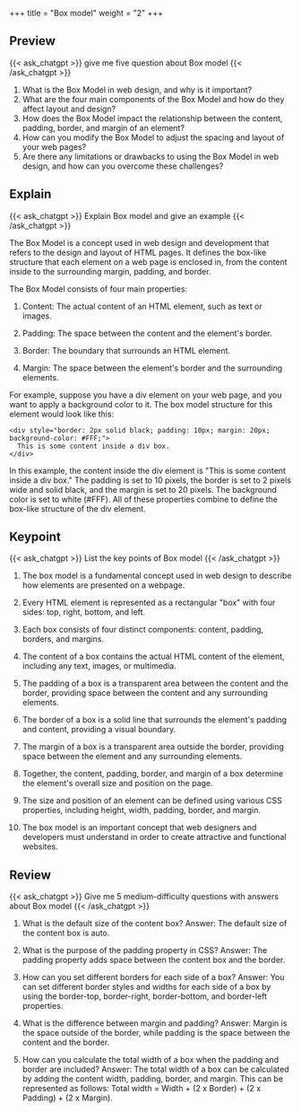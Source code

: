 +++
title = "Box model"
weight = "2"
+++
## Preview
{{< ask_chatgpt >}}
give me five question about Box model
{{< /ask_chatgpt >}}

1. What is the Box Model in web design, and why is it important?
2. What are the four main components of the Box Model and how do they affect layout and design?
3. How does the Box Model impact the relationship between the content, padding, border, and margin of an element?
4. How can you modify the Box Model to adjust the spacing and layout of your web pages?
5. Are there any limitations or drawbacks to using the Box Model in web design, and how can you overcome these challenges?   

## Explain
{{< ask_chatgpt >}}
Explain Box model and give an example
{{< /ask_chatgpt >}}

The Box Model is a concept used in web design and development that refers to the design and layout of HTML pages. It defines the box-like structure that each element on a web page is enclosed in, from the content inside to the surrounding margin, padding, and border.

The Box Model consists of four main properties:

1. Content: The actual content of an HTML element, such as text or images.

2. Padding: The space between the content and the element's border.

3. Border: The boundary that surrounds an HTML element.

4. Margin: The space between the element's border and the surrounding elements.

For example, suppose you have a div element on your web page, and you want to apply a background color to it. The box model structure for this element would look like this:

```
<div style="border: 2px solid black; padding: 10px; margin: 20px; background-color: #FFF;">
  This is some content inside a div box.
</div>
```

In this example, the content inside the div element is "This is some content inside a div box." The padding is set to 10 pixels, the border is set to 2 pixels wide and solid black, and the margin is set to 20 pixels. The background color is set to white (#FFF). All of these properties combine to define the box-like structure of the div element.   

## Keypoint
{{< ask_chatgpt >}}
List the key points of Box model
{{< /ask_chatgpt >}}

1. The box model is a fundamental concept used in web design to describe how elements are presented on a webpage.

2. Every HTML element is represented as a rectangular "box" with four sides: top, right, bottom, and left.

3. Each box consists of four distinct components: content, padding, borders, and margins.

4. The content of a box contains the actual HTML content of the element, including any text, images, or multimedia.

5. The padding of a box is a transparent area between the content and the border, providing space between the content and any surrounding elements.

6. The border of a box is a solid line that surrounds the element's padding and content, providing a visual boundary.

7. The margin of a box is a transparent area outside the border, providing space between the element and any surrounding elements.

8. Together, the content, padding, border, and margin of a box determine the element's overall size and position on the page.

9. The size and position of an element can be defined using various CSS properties, including height, width, padding, border, and margin.

10. The box model is an important concept that web designers and developers must understand in order to create attractive and functional websites.   

## Review
{{< ask_chatgpt >}}
Give me 5 medium-difficulty questions with answers about Box model
{{< /ask_chatgpt >}}

1. What is the default size of the content box?
Answer: The default size of the content box is auto.

2. What is the purpose of the padding property in CSS?
Answer: The padding property adds space between the content box and the border.

3. How can you set different borders for each side of a box?
Answer: You can set different border styles and widths for each side of a box by using the border-top, border-right, border-bottom, and border-left properties.

4. What is the difference between margin and padding?
Answer: Margin is the space outside of the border, while padding is the space between the content and the border.

5. How can you calculate the total width of a box when the padding and border are included?
Answer: The total width of a box can be calculated by adding the content width, padding, border, and margin. This can be represented as follows: Total width = Width + (2 x Border) + (2 x Padding) + (2 x Margin).   

